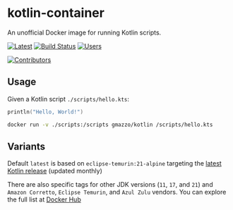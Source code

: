 # kotlin-container
An unofficial Docker image for running Kotlin scripts.

[![Latest](https://img.shields.io/docker/image-size/gmazzo/kotlin)](https://hub.docker.com/repository/docker/gmazzo/kotlin/general)
[![Build Status](https://github.com/gmazzo/kotlin-container/actions/workflows/build.yaml/badge.svg)](https://github.com/gmazzo/kotlin-container/actions/workflows/build.yaml)
[![Users](https://img.shields.io/badge/users_by-Sourcegraph-purple)](https://sourcegraph.com/search?q=content:gmazzo/kotlin-container%40+-repo:github.com/gmazzo/kotlin-container)

[![Contributors](https://contrib.rocks/image?repo=gmazzo/kotlin-container)](https://github.com/gmazzo/kotlin-container/graphs/contributors)

## Usage
Given a Kotlin script `./scripts/hello.kts`:
```kotlin
println("Hello, World!")
```

```bash
docker run -v ./scripts:/scripts gmazzo/kotlin /scripts/hello.kts
```

## Variants
Default `latest` is based on `eclipse-temurin:21-alpine` targeting the [latest Kotlin release](https://github.com/Jetbrains/kotlin/releases/latest) (updated monthly)

There are also specific tags for other JDK versions (`11`, `17`, and `21`) and `Amazon Corretto`, `Eclipse Temurin`, and `Azul Zulu` vendors. 
You can explore the full list at [Docker Hub](https://hub.docker.com/repository/docker/gmazzo/kotlin/tags)
